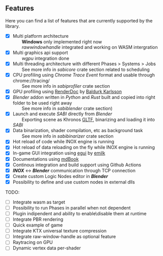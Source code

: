 ## Features

Here you can find a list of features that are currently supported by the library.

- [x] Multi platform architecture \
      &emsp;&emsp;**Windows** only implemented right now \
      &emsp;&emsp;_rawwindowhandle_ integrated and working on WASM intergration
- [x] Multi graphics api support \
      &emsp;&emsp;_wgpu_ integration done
- [x] Multi threading architecture with different Phases > Systems > Jobs \
      &emsp;&emsp;See more info in _sabicore_ crate section related to scheduling
- [x] CPU profiling using _Chrome Trace Event_ format and usable through chrome://tracing/ \
      &emsp;&emsp;See more info in _sabiprofiler_ crate section
- [x] GPU profiling using [RenderDoc](https://renderdoc.org/) by [Baldurk Karlsson](https://twitter.com/baldurk)
- [x] _Blender_ addon written in _Python_ and _Rust_ built and copied into right folder to be used right away \
      &emsp;&emsp;See more info in _sabiblender_ crate section)
- [x] Launch and execute _SABI_ directly from _Blender_ \
      &emsp;&emsp;Exporting scene as Khronos [GLTF](https://www.khronos.org/gltf/), binarizing and loading it into _SABI_
- [x] Data binarization, shader compilation, etc as background task \
      &emsp;&emsp;See more info in _sabibinarizer_ crate section
- [x] Hot reload of code while INOX engine is running 
- [x] Hot reload of data reloading on the fly while INOX engine is running  
- [x] In-game GUI integration using [egui](https://github.com/emilk/egui) by [emilk](https://twitter.com/ernerfeldt)
- [x] Documentations using [mdBook](https://rust-lang.github.io/mdBook/)
- [x] Continous integration and build support using Github Actions 
- [x] _**INOX**_ <-> _**Blender**_ communication through TCP connection
- [x] Create custom Logic Nodes editor in _**Blender**_
- [x] Possibility to define and use custom nodes in external dlls

TODO:
- [ ] Integrate wasm as target
- [ ] Possibility to run Phases in parallel when not dependent
- [ ] Plugin indipendent and ability to enable\disable them at runtime
- [ ] Integrate PBR rendering
- [ ] Quick example of game 
- [ ] Integrate KTX universal texture compression
- [ ] Integrate raw-window-handle as optional feature
- [ ] Raytracing on GPU
- [ ] Dynamic vertex data per-shader
